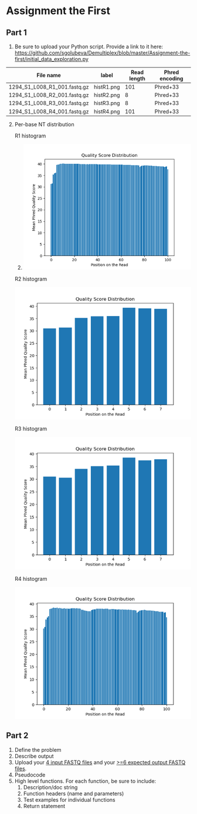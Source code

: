 # Assignment the First

## Part 1
1. Be sure to upload your Python script. Provide a link to it here:
https://github.com/sgolubeva/Demultiplex/blob/master/Assignment-the-first/initial_data_exploration.py

| File name | label | Read length | Phred encoding |
|---|---|---|---|
| 1294_S1_L008_R1_001.fastq.gz | histR1.png |101  | Phred+33  |
| 1294_S1_L008_R2_001.fastq.gz | histR2.png | 8 | Phred+33 |
| 1294_S1_L008_R3_001.fastq.gz | histR3.png | 8 | Phred+33 |
| 1294_S1_L008_R4_001.fastq.gz | histR4.png | 101 | Phred+33 |

2. Per-base NT distribution
    
    R1 histogram
   
    2. ![hist R1](histR1.png)
       
   R2 histogram


    ![hist_R2](histR2.png)

    R3 histogram
   
    ![hist_R3](histR3.png)

   R4 histogram

    ![hist_R4](histR4.png)
   
   
       
    
## Part 2
1. Define the problem
2. Describe output
3. Upload your [4 input FASTQ files](../TEST-input_FASTQ) and your [>=6 expected output FASTQ files](../TEST-output_FASTQ).
4. Pseudocode
5. High level functions. For each function, be sure to include:
    1. Description/doc string
    2. Function headers (name and parameters)
    3. Test examples for individual functions
    4. Return statement
